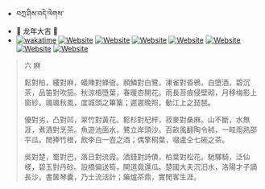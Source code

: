 - བཀྲ་ཤིས་བདེ་ལེགས་ 
 - 🐲 龙年大吉 🧧 
- [![wakatime](https://wakatime.com/badge/user/5043ee4a-e361-4607-9d47-d557f2005d05.svg)](https://wakatime.com/@5043ee4a-e361-4607-9d47-d557f2005d05)	[![Website](https://img.shields.io/website?label=&up_color=orange&up_message=Tianchi&url=https%3A%2F%2Fshields.io)](https://tianchi.aliyun.com/home/science/scienceDetail?userId=1095279182618)	[![Website](https://img.shields.io/website?label=&up_color=blue&up_message=Kaggle&url=https%3A%2F%2Fshields.io)](https://www.kaggle.com/ivanxu/)	[![Website](https://img.shields.io/website?label=&up_color=gay&up_message=Yuque&url=https%3A%2F%2Fshields.io)](https://www.yuque.com/ivanaxu)	[![Website](https://img.shields.io/website?label=&up_color=brown&up_message=Leetcode&url=https%3A%2F%2Fshields.io)](https://leetcode.cn/u/ivanaxu)	[![Website](https://img.shields.io/website?label=&up_color=violet&up_message=AIstudio&url=https%3A%2F%2Fshields.io)](https://aistudio.baidu.com/aistudio/personalcenter/thirdview/979775)	[![Website](https://img.shields.io/website?label=&up_color=red&up_message=Gitee&url=https%3A%2F%2Fshields.io)](https://gitee.com/IvanaXu)	[![Website](https://img.shields.io/website?label=&up_color=yellow&up_message=Monkeytype&url=https%3A%2F%2Fshields.io)](https://monkeytype.com/profile/IvanaXu) 

> 六 麻
> 
> 鬆對柏，縷對麻，蟻陣對蜂衙。頳鱗對白鷺，凍雀對昏鴉，白墮酒，碧沉茶，品笛對吹笳。秋涼梧墮葉，春暖杏開花。雨長苔痕侵壁砌，月移梅影上窗紗。颯颯秋風，度城頭之篳篥；遲遲晚照，動江上之琵琶。
> 
> 優對劣，凸對凹，翠竹對黃花。鬆杉對杞梓，菽麥對桑麻。山不斷，水無涯，煮酒對烹茶。魚遊池面水，鷺立岸頭沙。百畝風翻陶令秫，一畦雨熟邵平瓜。閒捧竹根，飲李白一壺之酒；偶擎桐葉，啜盧仝七碗之茶。
> 
> 吳對楚，蜀對巴，落日對流霞。酒錢對詩債，柏葉對松花。馳驛騎，泛仙槎，碧玉對丹砂。設橋偏送筍，開道竟還瓜。楚國大夫沉汨水，洛陽才子謫長沙。書篋琴囊，乃士流活計；藥爐茶鼎，實閒客生涯。
>
